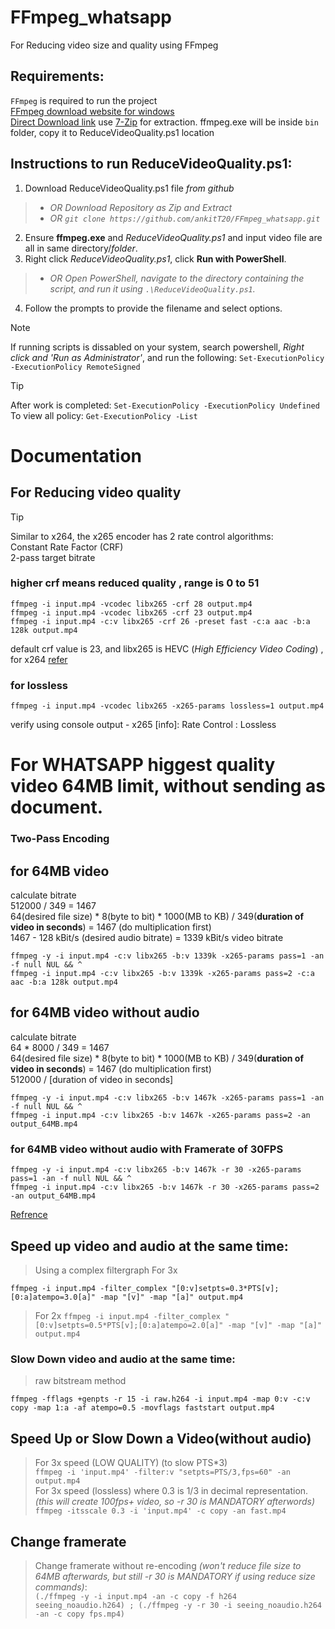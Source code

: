 # FFmpeg_whatsapp
For Reducing video size and quality using FFmpeg  
## Requirements:  
```FFmpeg``` is required to run the project  
[FFmpeg download website for windows](https://www.gyan.dev/ffmpeg/builds/#release-builds)      
[Direct Download link](https://www.gyan.dev/ffmpeg/builds/ffmpeg-release-full.7z) use [7-Zip](https://www.7-zip.org/) for extraction.
ffmpeg.exe will be inside ```bin``` folder, copy it to ReduceVideoQuality.ps1 location
## Instructions to run ReduceVideoQuality.ps1:
1. Download ReduceVideoQuality.ps1 file *from github*
>    - *OR  Download Repository as Zip and Extract*
>    - *OR ```git clone https://github.com/ankitT20/FFmpeg_whatsapp.git```*
2. Ensure **ffmpeg.exe** and *ReduceVideoQuality.ps1* and input video file are all in same directory/*folder*.
3. Right click *ReduceVideoQuality.ps1*, click **Run with PowerShell**.
>    - *OR Open PowerShell, navigate to the directory containing the script, and run it using ```.\ReduceVideoQuality.ps1```.*
4. Follow the prompts to provide the filename and select options.  

> [!NOTE]
> If running scripts is dissabled on your system, search powershell, *Right click and 'Run as Administrator'*, and run the following:  ```Set-ExecutionPolicy -ExecutionPolicy RemoteSigned```  
  
> [!TIP]
> After work is completed: ```Set-ExecutionPolicy -ExecutionPolicy Undefined```  
> To view all policy: ```Get-ExecutionPolicy -List```  
# Documentation
## For Reducing video quality
> [!TIP]
> Similar to x264, the x265 encoder has 2 rate control algorithms:  
> Constant Rate Factor (CRF)  
> 2-pass target bitrate  
### higher crf means reduced quality , range is 0 to 51
```
ffmpeg -i input.mp4 -vcodec libx265 -crf 28 output.mp4
ffmpeg -i input.mp4 -vcodec libx265 -crf 23 output.mp4
ffmpeg -i input.mp4 -c:v libx265 -crf 26 -preset fast -c:a aac -b:a 128k output.mp4
```
default crf value is 23, and libx265 is HEVC (*High Efficiency Video Coding*) , for x264 [refer](https://unix.stackexchange.com/questions/28803/how-can-i-reduce-a-videos-size-with-ffmpeg)

### for lossless
```
ffmpeg -i input.mp4 -vcodec libx265 -x265-params lossless=1 output.mp4
```
verify using console output - x265 [info]: Rate Control                        : Lossless


# For WHATSAPP higgest quality video 64MB limit, without sending as document.
### Two-Pass Encoding
## for 64MB video
calculate bitrate  
512000 / 349 = 1467  
64(desired file size) * 8(byte to bit) * 1000(MB to KB) / 349(**duration of video in seconds**) = 1467 (do multiplication first)  
1467 - 128 kBit/s (desired audio bitrate) = 1339 kBit/s video bitrate
```
ffmpeg -y -i input.mp4 -c:v libx265 -b:v 1339k -x265-params pass=1 -an -f null NUL && ^
ffmpeg -i input.mp4 -c:v libx265 -b:v 1339k -x265-params pass=2 -c:a aac -b:a 128k output.mp4
```
## for 64MB video without audio
calculate bitrate  
64 * 8000 / 349 = 1467  
64(desired file size) * 8(byte to bit) * 1000(MB to KB) / 349(**duration of video in seconds**) = 1467 (do multiplication first)  
512000 / [duration of video in seconds]
```
ffmpeg -y -i input.mp4 -c:v libx265 -b:v 1467k -x265-params pass=1 -an -f null NUL && ^
ffmpeg -i input.mp4 -c:v libx265 -b:v 1467k -x265-params pass=2 -an output_64MB.mp4
```
### for 64MB video without audio with Framerate of 30FPS
```
ffmpeg -y -i input.mp4 -c:v libx265 -b:v 1467k -r 30 -x265-params pass=1 -an -f null NUL && ^
ffmpeg -i input.mp4 -c:v libx265 -b:v 1467k -r 30 -x265-params pass=2 -an output_64MB.mp4
```
[Refrence](https://trac.ffmpeg.org/wiki/Encode/H.265#Ratecontrolmodes)  

## Speed up video and audio at the same time:
> Using a complex filtergraph
> For 3x
```
ffmpeg -i input.mp4 -filter_complex "[0:v]setpts=0.3*PTS[v];[0:a]atempo=3.0[a]" -map "[v]" -map "[a]" output.mp4
```
> For 2x ```ffmpeg -i input.mp4 -filter_complex "[0:v]setpts=0.5*PTS[v];[0:a]atempo=2.0[a]" -map "[v]" -map "[a]" output.mp4```  

### Slow Down video and audio at the same time:
> raw bitstream method
```
ffmpeg -fflags +genpts -r 15 -i raw.h264 -i input.mp4 -map 0:v -c:v copy -map 1:a -af atempo=0.5 -movflags faststart output.mp4
```

## Speed Up or Slow Down a Video(without audio)  
> For 3x speed (LOW QUALITY) (to slow PTS*3)  
```ffmpeg -i 'input.mp4' -filter:v "setpts=PTS/3,fps=60" -an output.mp4```  
> For 3x speed (lossless) where 0.3 is 1/3 in decimal representation. *(this will create 100fps+ video, so -r 30 is MANDATORY afterwords)*  
```ffmpeg -itsscale 0.3 -i 'input.mp4' -c copy -an fast.mp4```  
  
## Change framerate  
> Change framerate without re-encoding *(won't reduce file size to 64MB afterwards, but still -r 30 is MANDATORY if using reduce size commands)*:  
```(./ffmpeg -y -i input.mp4 -an -c copy -f h264 seeing_noaudio.h264) ; (./ffmpeg -y -r 30 -i seeing_noaudio.h264 -an -c copy fps.mp4)```  
